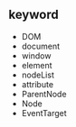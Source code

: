## keyword
* DOM
* document
* window
* element
* nodeList
* attribute
* ParentNode
* Node
* EventTarget
